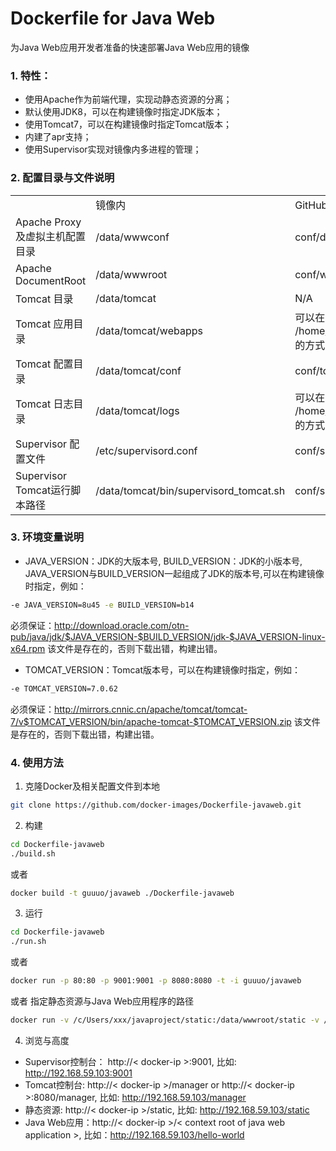 # Dockerfile for Java Web
为Java Web应用开发者准备的快速部署Java Web应用的镜像
### 1. 特性：
- 使用Apache作为前端代理，实现动静态资源的分离；
- 默认使用JDK8，可以在构建镜像时指定JDK版本；
- 使用Tomcat7，可以在构建镜像时指定Tomcat版本；
- 内建了apr支持；
- 使用Supervisor实现对镜像内多进程的管理；

### 2. 配置目录与文件说明
<table style="border-collapse:collapse;" width="100%" border="0" cellspacing="0" cellpadding="0">
    <tr><td></td><td>镜像内</td><td>GitHub代码</td></tr>
	<tr><td>Apache Proxy及虚拟主机配置目录</td><td>/data/wwwconf</td><td>conf/data/wwwconf</td></tr>
    <tr><td>Apache DocumentRoot</td><td>/data/wwwroot</td><td>conf/wwwroot</td></tr>
    <tr><td>Tomcat 目录</td><td>/data/tomcat</td><td>N/A</td></tr>
    <tr><td>Tomcat 应用目录</td><td>/data/tomcat/webapps</td><td>可以在运行时通过 -v /home/xxx/webapps:/data/tomcat/webapps的方式映射到host上Java Web应用所在的目录</td></tr>
    <tr><td>Tomcat 配置目录</td><td>/data/tomcat/conf</td><td>conf/tomcat</td></tr>
    <tr><td>Tomcat 日志目录</td><td>/data/tomcat/logs</td><td>可以在运行时通过 -v /home/xxx/logs/tomcat:/data/tomcat/logs 的方式映射到host上，方便查看日志 </td></tr>
    <tr><td>Supervisor 配置文件</td><td>/etc/supervisord.conf</td><td>conf/supervisor/supervisord.conf</td></tr>
    <tr><td>Supervisor Tomcat运行脚本路径</td><td>/data/tomcat/bin/supervisord_tomcat.sh</td><td>conf/supervisor/supervisord_tomcat.sh</td></tr>
</table>

### 3. 环境变量说明
- JAVA_VERSION：JDK的大版本号, BUILD_VERSION：JDK的小版本号, JAVA_VERSION与BUILD_VERSION一起组成了JDK的版本号,可以在构建镜像时指定，例如：
```bash
-e JAVA_VERSION=8u45 -e BUILD_VERSION=b14
```
必须保证：http://download.oracle.com/otn-pub/java/jdk/$JAVA_VERSION-$BUILD_VERSION/jdk-$JAVA_VERSION-linux-x64.rpm 该文件是存在的，否则下载出错，构建出错。

- TOMCAT_VERSION：Tomcat版本号，可以在构建镜像时指定，例如：
```bash
-e TOMCAT_VERSION=7.0.62
```
必须保证：http://mirrors.cnnic.cn/apache/tomcat/tomcat-7/v$TOMCAT_VERSION/bin/apache-tomcat-$TOMCAT_VERSION.zip 该文件是存在的，否则下载出错，构建出错。

### 4. 使用方法
1. 克隆Docker及相关配置文件到本地
``` bash
git clone https://github.com/docker-images/Dockerfile-javaweb.git
```

2. 构建
``` bash
cd Dockerfile-javaweb
./build.sh
```
或者
``` bash
docker build -t guuuo/javaweb ./Dockerfile-javaweb
```

3. 运行
``` bash
cd Dockerfile-javaweb
./run.sh
```
或者
``` bash
docker run -p 80:80 -p 9001:9001 -p 8080:8080 -t -i guuuo/javaweb
```
或者 指定静态资源与Java Web应用程序的路径
``` bash
docker run -v /c/Users/xxx/javaproject/static:/data/wwwroot/static -v /c/Users/xxx/javaproject/webapps:/data/tomcat/webapps -p 80:80 -p 9001:9001 -p 8080:8080 -t -i guuuo/javaweb
```

4. 浏览与高度
 - Supervisor控制台： http://< docker-ip >:9001, 比如: http://192.168.59.103:9001
 - Tomcat控制台: http://< docker-ip >/manager or http://< docker-ip >:8080/manager, 比如: http://192.168.59.103/manager
 - 静态资源: http://< docker-ip >/static, 比如: http://192.168.59.103/static
 - Java Web应用：http://< docker-ip >/< context root of java web application >, 比如：http://192.168.59.103/hello-world